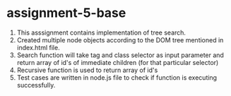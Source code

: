 # assignment-5-base
1. This asssignment contains implementation of tree search.
2. Created multiple node objects according to the DOM tree mentioned in index.html file.
3. Search function will take tag and class selector as input parameter and return array of id's of immediate children (for that particular selector)
4. Recursive function is used to return array of id's
5. Test cases are written in node.js file to check if function is executing successfully.

